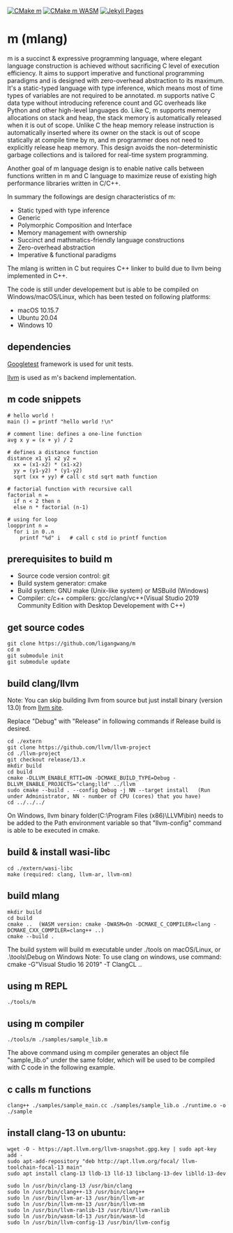 [![CMake m](https://github.com/ligangwang/m/actions/workflows/cmake-app.yml/badge.svg)](https://github.com/ligangwang/m/actions/workflows/cmake-app.yml) [![CMake m WASM](https://github.com/ligangwang/m/actions/workflows/cmake-wasm.yml/badge.svg)](https://github.com/ligangwang/m/actions/workflows/cmake-wasm.yml) [![Jekyll Pages](https://github.com/ligangwang/m/actions/workflows/github-pages.yml/badge.svg)](https://github.com/ligangwang/m/actions/workflows/github-pages.yml)

# m (mlang)
m is a succinct & expressive programming language, where elegant language construction is achieved without sacrificing C level of execution efficiency. It aims to support imperative and functional programming paradigms and is designed with zero-overhead abstraction to its maximum. It's a static-typed language with type inference, which means most of time types of variables are not required to be annotated. m supports native C data type without introducing reference count and GC overheads like Python and other high-level languages do. Like C, m supports memory allocations on stack and heap, the stack memory is automatically released when it is out of scope. Unlike C the heap memory release instruction is automatically inserted where its owner on the stack is out of scope statically at compile time by m, and m programmer does not need to explicitly release heap memory. This design avoids the non-deterministic garbage collections and is tailored for real-time system programming.

Another goal of m language design is to enable native calls between functions written in m and C language to maximize reuse of existing high performance libraries written in C/C++.

In summary the followings are design characteristics of m:
* Static typed with type inference
* Generic
* Polymorphic Composition and Interface
* Memory management with ownership
* Succinct and mathmatics-friendly language constructions
* Zero-overhead abstraction
* Imperative & functional paradigms


The mlang is written in C but requires C++ linker to build due to llvm being implemented in C++. 

The code is still under developement but is able to be compiled on Windows/macOS/Linux, which has been tested on following platforms:
* macOS 10.15.7
* Ubuntu 20.04
* Windows 10


## dependencies

[Googletest](https://github.com/google/googletest) framework is used for unit tests.

[llvm](https://github.com/llvm/llvm-project) is used as m's backend implementation.

## m code snippets
```
# hello world !
main () = printf "hello world !\n"

# comment line: defines a one-line function
avg x y = (x + y) / 2

# defines a distance function
distance x1 y1 x2 y2 = 
  xx = (x1-x2) * (x1-x2)
  yy = (y1-y2) * (y1-y2)
  sqrt (xx + yy) # call c std sqrt math function

# factorial function with recursive call
factorial n = 
  if n < 2 then n
  else n * factorial (n-1)

# using for loop
loopprint n = 
  for i in 0..n
    printf "%d" i   # call c std io printf function
```

## prerequisites to build m
* Source code version control: git
* Build system generator: cmake
* Build system: GNU make (Unix-like system) or MSBuild (Windows)
* Compiler: c/c++ compilers: gcc/clang/vc++(Visual Studio 2019 Community Edition with Desktop Developement with C++) 

## get source codes
```
git clone https://github.com/ligangwang/m
cd m
git submodule init
git submodule update
```

## build clang/llvm
Note: You can skip building llvm from source but just install binary (version 13.0) from [llvm site](https://releases.llvm.org/). 

Replace "Debug" with "Release" in following commands if Release build is desired.
```
cd ./extern
git clone https://github.com/llvm/llvm-project
cd ./llvm-project
git checkout release/13.x
mkdir build
cd build
cmake -DLLVM_ENABLE_RTTI=ON -DCMAKE_BUILD_TYPE=Debug -DLLVM_ENABLE_PROJECTS="clang;lld" ../llvm
sudo cmake --build . --config Debug -j NN --target install   (Run under Administrator, NN - number of CPU (cores) that you have)
cd ../../../
```
On Windows, llvm binary folder(C:\Program Files (x86)\LLVM\bin) needs to be added to the Path environment variable so that "llvm-config" command is able to be executed in cmake. 

## build & install wasi-libc
```
cd ./extern/wasi-libc
make (required: clang, llvm-ar, llvm-nm)
```

## build mlang
```
mkdir build
cd build
cmake ..  (WASM version: cmake -DWASM=On -DCMAKE_C_COMPILER=clang -DCMAKE_CXX_COMPILER=clang++ ..)
cmake --build .
```
The build system will build m executable under ./tools on macOS/Linux, or .\tools\Debug on Windows
Note: To use clang on windows, use command: cmake -G"Visual Studio 16 2019" -T ClangCL ..

## using m REPL
```
./tools/m
```

## using m compiler
```
./tools/m ./samples/sample_lib.m
```
The above command using m compiler generates an object file "sample_lib.o" under the same folder, which will be used to be compiled with C code in the following example.

## c calls m functions
```
clang++ ./samples/sample_main.cc ./samples/sample_lib.o ./runtime.o -o ./sample
```

## install clang-13 on ubuntu:
```
wget -O - https://apt.llvm.org/llvm-snapshot.gpg.key | sudo apt-key add -
sudo apt-add-repository "deb http://apt.llvm.org/focal/ llvm-toolchain-focal-13 main"
sudo apt install clang-13 lldb-13 lld-13 libclang-13-dev liblld-13-dev

sudo ln /usr/bin/clang-13 /usr/bin/clang
sudo ln /usr/bin/clang++-13 /usr/bin/clang++
sudo ln /usr/bin/llvm-ar-13 /usr/bin/llvm-ar
sudo ln /usr/bin/llvm-nm-13 /usr/bin/llvm-nm
sudo ln /usr/bin/llvm-ranlib-13 /usr/bin/llvm-ranlib
sudo ln /usr/bin/wasm-ld-13 /usr/bin/wasm-ld
sudo ln /usr/bin/llvm-config-13 /usr/bin/llvm-config
```